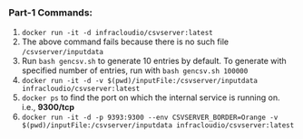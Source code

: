 ### **Part-1 Commands:**

1. `docker run -it -d infracloudio/csvserver:latest`
2. The above command fails because there is no such file `/csvserver/inputdata`
3. Run `bash gencsv.sh` to generate 10 entries by default. To generate with specified number of entries, run with `bash gencsv.sh 100000`
4. `docker run -it -d -v $(pwd)/inputFile:/csvserver/inputdata infracloudio/csvserver:latest`
5. `docker ps` to find the port on which the internal service is running on. i.e., **9300/tcp**
6. `docker run -it -d -p 9393:9300 --env CSVSERVER_BORDER=Orange -v $(pwd)/inputFile:/csvserver/inputdata infracloudio/csvserver:latest`
